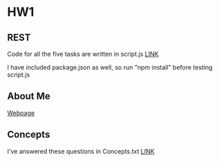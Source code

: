 # HW1

## REST

Code for all the five tasks are written in script.js [LINK](https://github.ncsu.edu/samunot/HW1/blob/master/script.js "Script.js")

I have included package.json as well, so run "npm install" before testing script.js

## About Me

[Webpage](https://pages.github.ncsu.edu/samunot/HW1/ "About Me")

## Concepts

I've answered these questions in Concepts.txt [LINK](https://github.ncsu.edu/samunot/HW1/blob/master/Concepts.txt)

